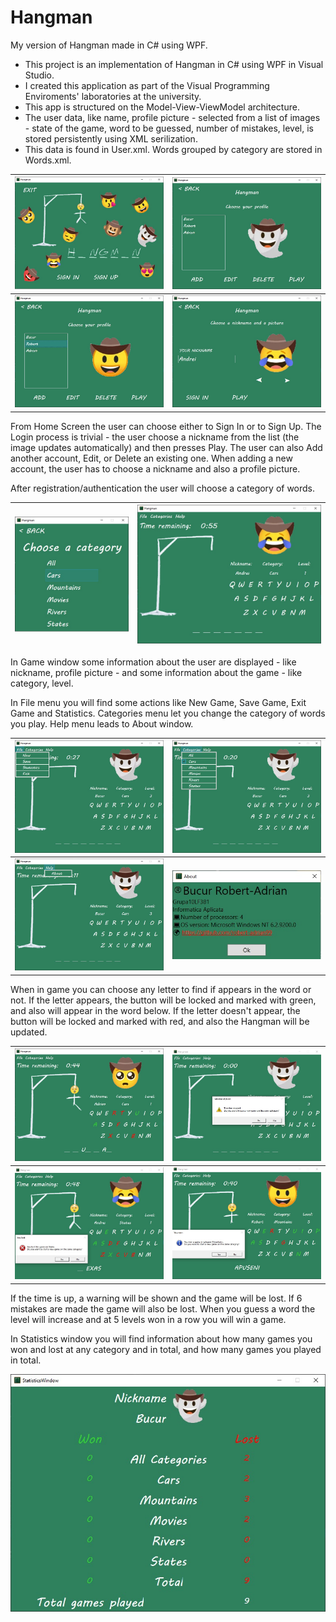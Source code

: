 # Hangman
My version of Hangman made in C# using WPF.

- This project is an implementation of Hangman in C# using WPF in Visual Studio.
- I created this application as part of the Visual Programming Enviroments' laboratories at the university.
- This app is structured on the Model-View-ViewModel architecture.
- The user data, like name, profile picture - selected from a list of images - state of the game, word to be guessed, number of mistakes, level, is stored persistently using XML serilization.
- This data is found in User.xml. Words grouped by category are stored in Words.xml.

| ![](images/HomeScreen.jpg) | ![](images/SignIn.jpg) |
|:---:|:---:|
| ![](images/SignIn1.jpg) | ![](images/SignUp.jpg) |

From Home Screen the user can choose either to Sign In or to Sign Up. The Login process is trivial - the user choose a nickname from the list (the image updates automatically) and then presses Play. The user can also Add another account, Edit, or Delete an existing one. When adding a new account, the user has to choose a nickname and also a profile picture.

After registration/authentication the user will choose a category of words. 

| ![](images/Category.jpg) | ![](images/GameScreen.jpg) |
|:---:|:---:|

In Game window some information about the user are displayed - like nickname, profile picture - and some information about the game - like category, level.

In File menu you will find some actions like New Game, Save Game, Exit Game and Statistics. Categories menu let you change the category of words you play. Help menu leads to About window.

| ![](images/FileMenu.jpg) | ![](images/CategoryMenu.jpg) |
|:---:|:---:|
| ![](images/HelpMenu.jpg) | ![](images/About.jpg) |

When in game you can choose any letter to find if appears in the word or not. If the letter appears, the button will be locked and marked with green, and also will appear in the word below. If the letter doesn't appear, the button will be locked and marked with red, and also the Hangman will be updated.

| ![](images/InGame.jpg) | ![](images/TimesUp.jpg) |
|:---:|:---:|
| ![](images/Lose.jpg) | ![](images/Win.jpg) |

If the time is up, a warning will be shown and the game will be lost. If 6 mistakes are made the game will also be lost. When you guess a word the level will increase and at 5 levels won in a row you will win a game.

In Statistics window you will find information about how many games you won and lost at any category and in total, and how many games you played in total.

![](images/StatisticsScreen.jpg)